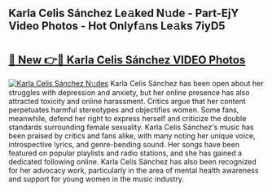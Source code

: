 ## Karla Celis Sánchez Le𝚊ked N𝚞de - Part-EjY Video Photos - Hot Onlyf𝚊ns Le𝚊ks 7iyD5

# <h2><a href="http://ab99526.deff.icu/?id=Karla+Celis+S%c3%a1nchez">🔗 New 👉🔴 Karla Celis Sánchez VIDEO Photos</a></h2>

[![Karla Celis Sánchez N𝚞des](https://i.imgur.com/rIISA9y.gif)](http://ab99526.deff.icu/?id=Karla+Celis+S%c3%a1nchez)
Karla Celis Sánchez has been open about her struggles with depression and anxiety, but her online presence has also attracted toxicity and online harassment. Critics argue that her content perpetuates harmful stereotypes and objectifies women. Some fans, meanwhile, defend her right to express herself and criticize the double standards surrounding female sexuality. Karla Celis Sánchez's music has been praised by critics and fans alike, with many noting her unique voice, introspective lyrics, and genre-bending sound. Her songs have been featured on popular playlists and radio stations, and she has gained a dedicated following online. Karla Celis Sánchez has also been recognized for her advocacy work, particularly in the area of mental health awareness and support for young women in the music industry.
